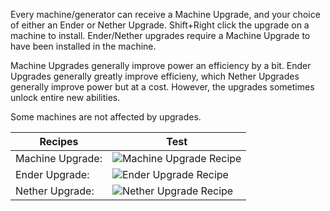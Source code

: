 Every machine/generator can receive a Machine Upgrade, and your choice of either an Ender or Nether Upgrade. Shift+Right click the upgrade on a machine to install. Ender/Nether upgrades require a Machine Upgrade to have been installed in the machine.

Machine Upgrades generally improve power an efficiency by a bit. Ender Upgrades generally greatly improve efficieny, which Nether Upgrades generally improve power but at a cost. However, the upgrades sometimes unlock entire new abilities.

Some machines are not affected by upgrades.

Recipes | Test
----|----
Machine Upgrade: | ![Machine Upgrade Recipe](https://i.imgur.com/c1mrLQ3.png)
Ender Upgrade: | ![Ender Upgrade Recipe](https://i.imgur.com/imgR3m5.png)
Nether Upgrade: | ![Nether Upgrade Recipe](https://i.imgur.com/fXB708d.png)